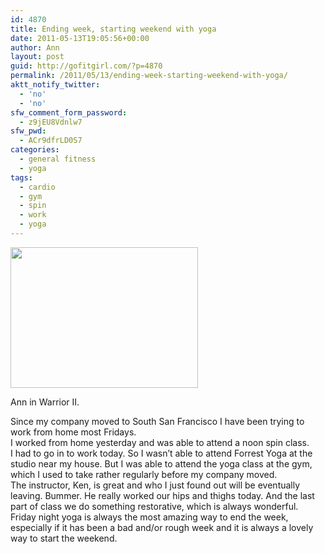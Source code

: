 ```yaml
---
id: 4870
title: Ending week, starting weekend with yoga
date: 2011-05-13T19:05:56+00:00
author: Ann
layout: post
guid: http://gofitgirl.com/?p=4870
permalink: /2011/05/13/ending-week-starting-weekend-with-yoga/
aktt_notify_twitter:
  - 'no'
  - 'no'
sfw_comment_form_password:
  - z9jEU8Vdnlw7
sfw_pwd:
  - ACr9dfrLD0S7
categories:
  - general fitness
  - yoga
tags:
  - cardio
  - gym
  - spin
  - work
  - yoga
---
```

<div id="attachment_4879" style="width: 310px" class="wp-caption alignleft">
  <a href="http://gofitgirl.com/blog/wp-content/uploads/2011/05/photo-3_2.jpg"><img class="size-medium wp-image-4879" title="photo 3_2" src="http://gofitgirl.com/blog/wp-content/uploads/2011/05/photo-3_2-300x225.jpg" alt="" width="300" height="225" /></a>
  
  <p class="wp-caption-text">
    Ann in Warrior II.
  </p>
</div>

  
Since my company moved to South San Francisco I have been trying to work from home most Fridays.  
I worked from home yesterday and was able to attend a noon spin class.  
I had to go in to work today. So I wasn&#8217;t able to attend Forrest Yoga at the studio near my house. But I was able to attend the yoga class at the gym, which I used to take rather regularly before my company moved.  
The instructor, Ken, is great and who I just found out will be eventually leaving. Bummer. He really worked our hips and thighs today. And the last part of class we do something restorative, which is always wonderful.  
Friday night yoga is always the most amazing way to end the week, especially if it has been a bad and/or rough week and it is always a lovely way to start the weekend.